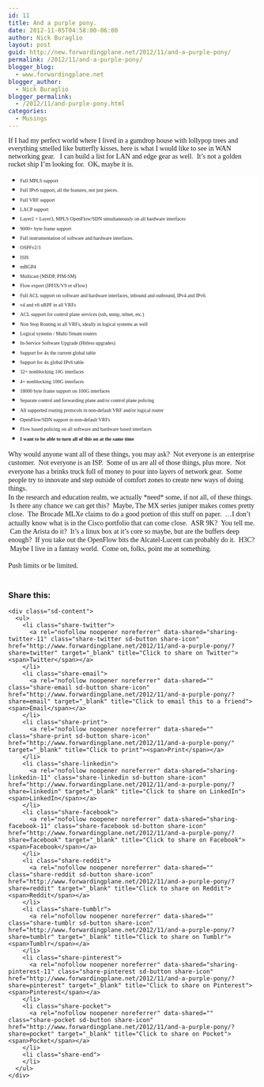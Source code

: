 ```yaml
---
id: 11
title: And a purple pony.
date: 2012-11-05T04:58:00-06:00
author: Nick Buraglio
layout: post
guid: http://new.forwardingplane.net/2012/11/and-a-purple-pony/
permalink: /2012/11/and-a-purple-pony/
blogger_blog:
  - www.forwardingplane.net
blogger_author:
  - Nick Buraglio
blogger_permalink:
  - /2012/11/and-purple-pony.html
categories:
  - Musings
---
```

<span style="font-family: Times, Times New Roman, serif;">If I had my perfect world where I lived in a gumdrop house with lollypop trees and everything smelled like butterfly kisses, here is what I would like to see in WAN networking gear.   I can build a list for LAN and edge gear as well.  It&#8217;s not a golden rocket ship I&#8217;m looking for.  OK, maybe it is. </span>

<ul style="background-color: white; line-height: 17.33333396911621px;">
  <li style="line-height: 13pt; margin: 0px; padding: 0px;">
    <span style="font-family: Times, Times New Roman, serif; font-size: x-small;">Full MPLS support </span>
  </li>
  <li style="line-height: 13pt; margin: 0px; padding: 0px;">
    <span style="font-family: Times, Times New Roman, serif; font-size: x-small;">Full IPv6 support, all the features, not just pieces.    </span>
  </li>
  <li style="line-height: 13pt; margin: 0px; padding: 0px;">
    <span style="font-family: Times, Times New Roman, serif; font-size: x-small;">Full VRF support </span>
  </li>
  <li style="line-height: 13pt; margin: 0px; padding: 0px;">
    <span style="font-family: Times, Times New Roman, serif; font-size: x-small;">LACP support</span>
  </li>
  <li style="line-height: 13pt; margin: 0px; padding: 0px;">
    <span style="font-family: Times, Times New Roman, serif; font-size: x-small;">Layer2 + Layer3, MPLS OpenFlow/SDN simultaneously on all hardware interfaces</span>
  </li>
  <li style="line-height: 13pt; margin: 0px; padding: 0px;">
    <span style="font-family: Times, Times New Roman, serif; font-size: x-small;">9000+ byte frame support</span>
  </li>
  <li style="line-height: 13pt; margin: 0px; padding: 0px;">
    <span style="font-family: Times, Times New Roman, serif; font-size: x-small;">Full instrumentation of software and hardware interfaces.</span>
  </li>
  <li style="line-height: 13pt; margin: 0px; padding: 0px;">
    <span style="font-family: Times, Times New Roman, serif; font-size: x-small;">OSPFv2/3</span>
  </li>
  <li style="line-height: 13pt; margin: 0px; padding: 0px;">
    <span style="font-family: Times, Times New Roman, serif; font-size: x-small;">ISIS</span>
  </li>
  <li style="line-height: 13pt; margin: 0px; padding: 0px;">
    <span style="font-family: Times, Times New Roman, serif; font-size: x-small;">mBGP4</span>
  </li>
  <li style="line-height: 13pt; margin: 0px; padding: 0px;">
    <span style="font-family: Times, Times New Roman, serif; font-size: x-small;">Multicast (MSDP, PIM-SM)</span>
  </li>
  <li style="line-height: 13pt; margin: 0px; padding: 0px;">
    <span style="font-family: Times, Times New Roman, serif; font-size: x-small;">Flow export (IPFIX/V9 or sFlow)</span>
  </li>
  <li style="line-height: 13pt; margin: 0px; padding: 0px;">
    <span style="font-family: Times, Times New Roman, serif; font-size: x-small;">Full ACL support on software and hardware interfaces, inbound and outbound, IPv4 and IPv6.</span>
  </li>
  <li style="line-height: 13pt; margin: 0px; padding: 0px;">
    <span style="font-family: Times, Times New Roman, serif; font-size: x-small;">v4 and v6 uRPF in all VRFs</span>
  </li>
  <li style="line-height: 13pt; margin: 0px; padding: 0px;">
    <span style="font-family: Times, Times New Roman, serif; font-size: x-small;">ACL support for control plane services (ssh, snmp, telnet, etc.)</span>
  </li>
  <li style="line-height: 13pt; margin: 0px; padding: 0px;">
    <span style="font-family: Times, Times New Roman, serif; font-size: x-small;">Non Stop Routing in all VRFs, ideally in logical systems as well  </span>
  </li>
  <li style="line-height: 13pt; margin: 0px; padding: 0px;">
    <span style="font-family: Times, Times New Roman, serif; font-size: x-small;">Logical systems / Multi-Tenant routers</span>
  </li>
  <li style="line-height: 13pt; margin: 0px; padding: 0px;">
    <span style="font-family: Times, Times New Roman, serif; font-size: x-small;">In-Service Software Upgrade (Hitless upgrades)</span>
  </li>
  <li style="line-height: 13pt; margin: 0px; padding: 0px;">
    <span style="font-family: Times, Times New Roman, serif; font-size: x-small;">Support for 4x the current global table</span>
  </li>
  <li style="line-height: 13pt; margin: 0px; padding: 0px;">
    <span style="font-family: Times, Times New Roman, serif; font-size: x-small;">Support for 4x global IPv6 table</span>
  </li>
  <li style="line-height: 13pt; margin: 0px; padding: 0px;">
    <span style="font-family: Times, Times New Roman, serif; font-size: x-small;">32+ nonblocking 10G interfaces</span>
  </li>
  <li style="line-height: 13pt; margin: 0px; padding: 0px;">
    <span style="font-family: Times, Times New Roman, serif; font-size: x-small;">4+ nonblocking 100G interfaces</span>
  </li>
  <li style="line-height: 13pt; margin: 0px; padding: 0px;">
    <span style="font-family: Times, Times New Roman, serif; font-size: x-small;">18000 byte frame support on 100G interfaces</span>
  </li>
  <li style="line-height: 13pt; margin: 0px; padding: 0px;">
    <span style="font-family: Times, Times New Roman, serif; font-size: x-small;">Separate control and forwarding plane and/or control plane policing</span>
  </li>
  <li style="line-height: 13pt; margin: 0px; padding: 0px;">
    <span style="font-family: Times, Times New Roman, serif; font-size: x-small;">All supported routing protocols in non-default VRF and/or logical router</span>
  </li>
  <li style="line-height: 13pt; margin: 0px; padding: 0px;">
    <span style="font-family: Times, Times New Roman, serif; font-size: x-small;">OpenFlow/SDN support in non-default VRFs</span>
  </li>
  <li style="line-height: 13pt; margin: 0px; padding: 0px;">
    <span style="font-family: Times, Times New Roman, serif; font-size: x-small;">Flow based policing on all software and hardware based interfaces</span>
  </li>
  <li style="line-height: 13pt; margin: 0px; padding: 0px;">
    <strong><span style="font-family: Times, Times New Roman, serif; font-size: x-small;">I want to be able to turn all of this on at the same time </span></strong>
  </li>
</ul>

<div>
  <span style="font-family: Times, Times New Roman, serif;"><span style="line-height: 17.33333396911621px;">Why would anyone want all of these things, you may ask?  Not everyone is an enterprise customer.  Not everyone is an ISP.  Some of us are all of those things, plus more.  Not everyone has a brinks truck full of money to pour into layers of network gear.  Some people try to innovate and step outside of comfort zones to create new ways of doing things.  </span></span>
</div>

<div>
  <span style="font-family: Times, Times New Roman, serif;"><span style="line-height: 17.33333396911621px;">In the research and education realm, we actually *need* some, if not all, of these things.  Is there any chance we can get this?  Maybe, The MX series juniper makes comes pretty close.  The Brocade MLXe claims to do a good portion of this stuff on paper.  &#8230;I don&#8217;t actually know what is in the Cisco portfolio that can come close.  ASR 9K?  You tell me.  Can the Arista do it?  It&#8217;s a linux box at it&#8217;s core so maybe, but are the buffers deep enough?  If you take out the OpenFlow bits the Alcatel-Lucent can probably do it.  H3C?  Maybe I live in a fantasy world.  Come on, folks, point me at something.  </span></span>
</div>

<div>
  <span style="font-family: Times, Times New Roman, serif;"><span style="line-height: 17.33333396911621px;"><br /> </span></span>
</div>

<div>
  <span style="font-family: Times, 'Times New Roman', serif; line-height: 17.33333396911621px;">Push limits or be limited.  </span>
</div>

<div>
  <span style="font-family: Times, 'Times New Roman', serif; line-height: 17.33333396911621px;"><br /> </span>
</div>

<div>
</div>

<div class="sharedaddy sd-sharing-enabled">
  <div class="robots-nocontent sd-block sd-social sd-social-icon-text sd-sharing">
    <h3 class="sd-title">
      Share this:
    </h3>
    
    <div class="sd-content">
      <ul>
        <li class="share-twitter">
          <a rel="nofollow noopener noreferrer" data-shared="sharing-twitter-11" class="share-twitter sd-button share-icon" href="http://www.forwardingplane.net/2012/11/and-a-purple-pony/?share=twitter" target="_blank" title="Click to share on Twitter"><span>Twitter</span></a>
        </li>
        <li class="share-email">
          <a rel="nofollow noopener noreferrer" data-shared="" class="share-email sd-button share-icon" href="http://www.forwardingplane.net/2012/11/and-a-purple-pony/?share=email" target="_blank" title="Click to email this to a friend"><span>Email</span></a>
        </li>
        <li class="share-print">
          <a rel="nofollow noopener noreferrer" data-shared="" class="share-print sd-button share-icon" href="http://www.forwardingplane.net/2012/11/and-a-purple-pony/" target="_blank" title="Click to print"><span>Print</span></a>
        </li>
        <li class="share-linkedin">
          <a rel="nofollow noopener noreferrer" data-shared="sharing-linkedin-11" class="share-linkedin sd-button share-icon" href="http://www.forwardingplane.net/2012/11/and-a-purple-pony/?share=linkedin" target="_blank" title="Click to share on LinkedIn"><span>LinkedIn</span></a>
        </li>
        <li class="share-facebook">
          <a rel="nofollow noopener noreferrer" data-shared="sharing-facebook-11" class="share-facebook sd-button share-icon" href="http://www.forwardingplane.net/2012/11/and-a-purple-pony/?share=facebook" target="_blank" title="Click to share on Facebook"><span>Facebook</span></a>
        </li>
        <li class="share-reddit">
          <a rel="nofollow noopener noreferrer" data-shared="" class="share-reddit sd-button share-icon" href="http://www.forwardingplane.net/2012/11/and-a-purple-pony/?share=reddit" target="_blank" title="Click to share on Reddit"><span>Reddit</span></a>
        </li>
        <li class="share-tumblr">
          <a rel="nofollow noopener noreferrer" data-shared="" class="share-tumblr sd-button share-icon" href="http://www.forwardingplane.net/2012/11/and-a-purple-pony/?share=tumblr" target="_blank" title="Click to share on Tumblr"><span>Tumblr</span></a>
        </li>
        <li class="share-pinterest">
          <a rel="nofollow noopener noreferrer" data-shared="sharing-pinterest-11" class="share-pinterest sd-button share-icon" href="http://www.forwardingplane.net/2012/11/and-a-purple-pony/?share=pinterest" target="_blank" title="Click to share on Pinterest"><span>Pinterest</span></a>
        </li>
        <li class="share-pocket">
          <a rel="nofollow noopener noreferrer" data-shared="" class="share-pocket sd-button share-icon" href="http://www.forwardingplane.net/2012/11/and-a-purple-pony/?share=pocket" target="_blank" title="Click to share on Pocket"><span>Pocket</span></a>
        </li>
        <li class="share-end">
        </li>
      </ul>
    </div>
  </div>
</div>